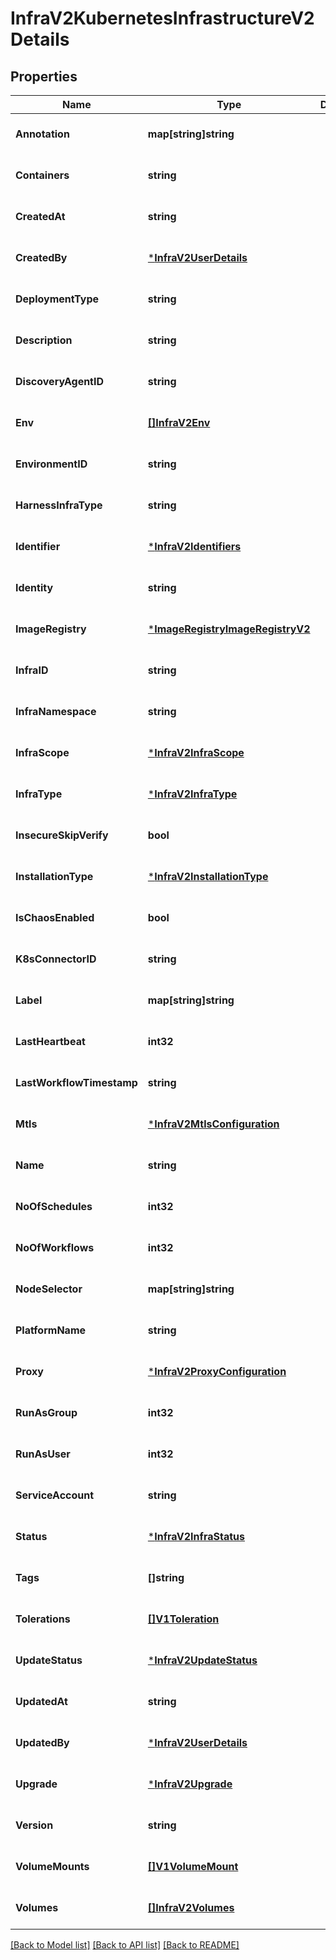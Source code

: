 # InfraV2KubernetesInfrastructureV2Details

## Properties
Name | Type | Description | Notes
------------ | ------------- | ------------- | -------------
**Annotation** | **map[string]string** |  | [optional] [default to null]
**Containers** | **string** |  | [optional] [default to null]
**CreatedAt** | **string** |  | [optional] [default to null]
**CreatedBy** | [***InfraV2UserDetails**](infra_v2.UserDetails.md) |  | [optional] [default to null]
**DeploymentType** | **string** |  | [optional] [default to null]
**Description** | **string** |  | [optional] [default to null]
**DiscoveryAgentID** | **string** |  | [optional] [default to null]
**Env** | [**[]InfraV2Env**](infra_v2.Env.md) |  | [optional] [default to null]
**EnvironmentID** | **string** |  | [optional] [default to null]
**HarnessInfraType** | **string** |  | [optional] [default to null]
**Identifier** | [***InfraV2Identifiers**](infra_v2.Identifiers.md) |  | [optional] [default to null]
**Identity** | **string** |  | [optional] [default to null]
**ImageRegistry** | [***ImageRegistryImageRegistryV2**](image_registry.ImageRegistryV2.md) |  | [optional] [default to null]
**InfraID** | **string** |  | [optional] [default to null]
**InfraNamespace** | **string** |  | [optional] [default to null]
**InfraScope** | [***InfraV2InfraScope**](infra_v2.InfraScope.md) |  | [optional] [default to null]
**InfraType** | [***InfraV2InfraType**](infra_v2.InfraType.md) |  | [optional] [default to null]
**InsecureSkipVerify** | **bool** |  | [optional] [default to null]
**InstallationType** | [***InfraV2InstallationType**](infra_v2.InstallationType.md) |  | [optional] [default to null]
**IsChaosEnabled** | **bool** |  | [optional] [default to null]
**K8sConnectorID** | **string** |  | [optional] [default to null]
**Label** | **map[string]string** |  | [optional] [default to null]
**LastHeartbeat** | **int32** |  | [optional] [default to null]
**LastWorkflowTimestamp** | **string** |  | [optional] [default to null]
**Mtls** | [***InfraV2MtlsConfiguration**](infra_v2.MTLSConfiguration.md) |  | [optional] [default to null]
**Name** | **string** |  | [optional] [default to null]
**NoOfSchedules** | **int32** |  | [optional] [default to null]
**NoOfWorkflows** | **int32** |  | [optional] [default to null]
**NodeSelector** | **map[string]string** |  | [optional] [default to null]
**PlatformName** | **string** |  | [optional] [default to null]
**Proxy** | [***InfraV2ProxyConfiguration**](infra_v2.ProxyConfiguration.md) |  | [optional] [default to null]
**RunAsGroup** | **int32** |  | [optional] [default to null]
**RunAsUser** | **int32** |  | [optional] [default to null]
**ServiceAccount** | **string** |  | [optional] [default to null]
**Status** | [***InfraV2InfraStatus**](infra_v2.InfraStatus.md) |  | [optional] [default to null]
**Tags** | **[]string** |  | [optional] [default to null]
**Tolerations** | [**[]V1Toleration**](v1.Toleration.md) |  | [optional] [default to null]
**UpdateStatus** | [***InfraV2UpdateStatus**](infra_v2.UpdateStatus.md) |  | [optional] [default to null]
**UpdatedAt** | **string** |  | [optional] [default to null]
**UpdatedBy** | [***InfraV2UserDetails**](infra_v2.UserDetails.md) |  | [optional] [default to null]
**Upgrade** | [***InfraV2Upgrade**](infra_v2.Upgrade.md) |  | [optional] [default to null]
**Version** | **string** |  | [optional] [default to null]
**VolumeMounts** | [**[]V1VolumeMount**](v1.VolumeMount.md) |  | [optional] [default to null]
**Volumes** | [**[]InfraV2Volumes**](infra_v2.Volumes.md) |  | [optional] [default to null]

[[Back to Model list]](../README.md#documentation-for-models) [[Back to API list]](../README.md#documentation-for-api-endpoints) [[Back to README]](../README.md)

